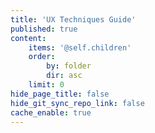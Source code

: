 ```yaml
---
title: 'UX Techniques Guide'
published: true
content:
    items: '@self.children'
    order:
        by: folder
        dir: asc
    limit: 0
hide_page_title: false
hide_git_sync_repo_link: false
cache_enable: true
---
```


